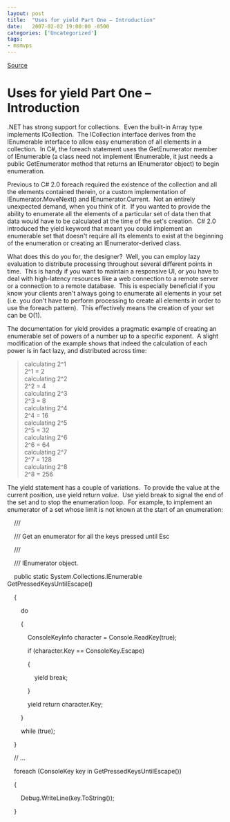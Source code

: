```yaml
---
layout: post
title:  "Uses for yield Part One – Introduction"
date:   2007-02-02 19:00:00 -0500
categories: ['Uncategorized']
tags:
- msmvps
---
```

[Source](http://blogs.msmvps.com/peterritchie/2007/02/03/uses-for-yield-part-one-introduction/ "Permalink to Uses for yield Part One – Introduction")

# Uses for yield Part One – Introduction

.NET has strong support for collections.  Even the built-in Array type implements ICollection.  The ICollection interface derives from the IEnumerable interface to allow easy enumeration of all elements in a collection.  In C#, the foreach statement uses the GetEnumerator member of IEnumerable (a class need not implement IEnumerable, it just needs a public GetEnumerator method that returns an IEnumerator object) to begin enumeration.

Previous to C# 2.0 foreach required the existence of the collection and all the elements contained therein, or a custom implementation of IEnumerator.MoveNext() and IEnumerator.Current.  Not an entirely unexpected demand, when you think of it.  If you wanted to provide the ability to enumerate all the elements of a particular set of data then that data would have to be calculated at the time of the set's creation.  C# 2.0 introduced the yield keyword that meant you could implement an enumerable set that doesn't require all its elements to exist at the beginning of the enumeration or creating an IEnumerator-derived class.

What does this do you for, the designer?  Well, you can employ lazy evaluation to distribute processing throughout several different points in time.  This is handy if you want to maintain a responsive UI, or you have to deal with high-latency resources like a web connection to a remote server or a connection to a remote database.  This is especially beneficial if you know your clients aren't always going to enumerate all elements in your set (i.e. you don't have to perform processing to create all elements in order to use the foreach pattern).  This effectively means the creation of your set can be O(1).

The documentation for yield provides a pragmatic example of creating an enumerable set of powers of a number up to a specific exponent.  A slight modification of the example shows that indeed the calculation of each power is in fact lazy, and distributed across time:

  

> calculating 2^1  
2^1 = 2   
calculating 2^2  
2^2 = 4   
calculating 2^3  
2^3 = 8   
calculating 2^4  
2^4 = 16   
calculating 2^5  
2^5 = 32   
calculating 2^6  
2^6 = 64   
calculating 2^7  
2^7 = 128   
calculating 2^8  
2^8 = 256

The yield statement has a couple of variations.  To provide the value at the current position, use yield return _value_.  Use yield break to signal the end of the set and to stop the enumeration loop.  For example, to implement an enumerator of a set whose limit is not known at the start of an enumeration:

  

    /// <summary>

    /// Get an enumerator for all the keys pressed until Esc

    /// </summary>

    /// <returns>IEnumerator object.</returns>

    public static System.Collections.IEnumerable GetPressedKeysUntilEscape()

    {

        do

        {

            ConsoleKeyInfo character = Console.ReadKey(true);

            if (character.Key == ConsoleKey.Escape)

            {

                yield break;

            }

            yield return character.Key;

        }

        while (true);

    }

    // …

    foreach (ConsoleKey key in GetPressedKeysUntilEscape())

    {

        Debug.WriteLine(key.ToString());

    }

